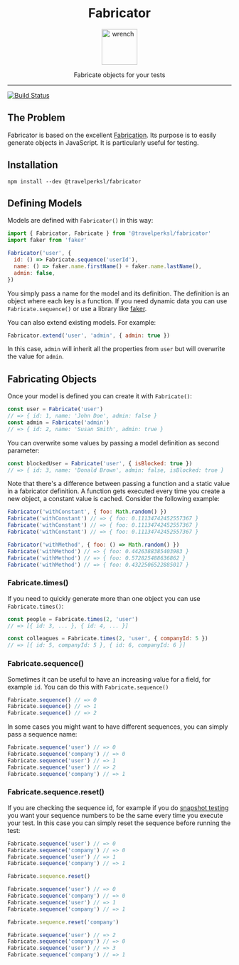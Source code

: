 <div align="center">
<h1>Fabricator</h1>

<a href="https://www.emojione.com/emoji/1f527">
<img height="80" width="80" alt="wrench" src="https://raw.githubusercontent.com/travelperk/fabricator/master/other/wrench.png" />
</a>

<p>Fabricate objects for your tests</p>
</div>
<hr />

[![Build Status](https://travis-ci.org/travelperk/fabricator.svg?branch=master)](https://travis-ci.org/travelperk/fabricator)

## The Problem

Fabricator is based on the excellent
[Fabrication](https://www.fabricationgem.org/). Its purpose is to easily
generate objects in JavaScript. It is particularly useful for testing.

## Installation

`npm install --dev @travelperksl/fabricator`

## Defining Models

Models are defined with `Fabricator()` in this way:

```js
import { Fabricator, Fabricate } from '@travelperksl/fabricator'
import faker from 'faker'

Fabricator('user', {
  id: () => Fabricate.sequence('userId'),
  name: () => faker.name.firstName() + faker.name.lastName(),
  admin: false,
})
```

You simply pass a name for the model and its definition. The definition is an
object where each key is a function. If you need dynamic data you can use
`Fabricate.sequence()` or use a library like
[faker](https://www.npmjs.com/package/faker).

You can also extend existing models. For example:

```js
Fabricator.extend('user', 'admin', { admin: true })
```

In this case, `admin` will inherit all the properties from `user` but will
overwrite the value for `admin`.

## Fabricating Objects

Once your model is defined you can create it with `Fabricate()`:

```js
const user = Fabricate('user')
// => { id: 1, name: 'John Doe', admin: false }
const admin = Fabricate('admin')
// => { id: 2, name: 'Susan Smith', admin: true }
```

You can overwrite some values by passing a model definition as second parameter:

```js
const blockedUser = Fabricate('user', { isBlocked: true })
// => { id: 3, name: 'Donald Brown', admin: false, isBlocked: true }
```

Note that there's a difference between passing a function and a static value in
a fabricator definition. A function gets executed every time you create a new
object, a constant value is cached. Consider the following example:

```js
Fabricator('withConstant', { foo: Math.random() })
Fabricate('withConstant') // => { foo: 0.11134742452557367 }
Fabricate('withConstant') // => { foo: 0.11134742452557367 }
Fabricate('withConstant') // => { foo: 0.11134742452557367 }

Fabricator('withMethod', { foo: () => Math.random() })
Fabricate('withMethod') // => { foo: 0.4426388385403983 }
Fabricate('withMethod') // => { foo: 0.572825488636862 }
Fabricate('withMethod') // => { foo: 0.4322506522885017 }
```

### Fabricate.times()

If you need to quickly generate more than one object you can use
`Fabricate.times()`:

```js
const people = Fabricate.times(2, 'user')
// => [{ id: 3, ... }, { id: 4, ... }]

const colleagues = Fabricate.times(2, 'user', { companyId: 5 })
// => [{ id: 5, companyId: 5 }, { id: 6, companyId: 6 }]
```

### Fabricate.sequence()

Sometimes it can be useful to have an increasing value for a field, for example
`id`. You can do this with `Fabricate.sequence()`

```js
Fabricate.sequence() // => 0
Fabricate.sequence() // => 1
Fabricate.sequence() // => 2
```

In some cases you might want to have different sequences, you can simply pass a
sequence name:

```js
Fabricate.sequence('user') // => 0
Fabricate.sequence('company') // => 0
Fabricate.sequence('user') // => 1
Fabricate.sequence('user') // => 2
Fabricate.sequence('company') // => 1
```

### Fabricate.sequence.reset()

If you are checking the sequence id, for example if you do
[snapshot testing](https://facebook.github.io/jest/docs/en/snapshot-testing.html)
you want your sequence numbers to be the same every time you execute your test.
In this case you can simply reset the sequence before running the test:

```js
Fabricate.sequence('user') // => 0
Fabricate.sequence('company') // => 0
Fabricate.sequence('user') // => 1
Fabricate.sequence('company') // => 1

Fabricate.sequence.reset()

Fabricate.sequence('user') // => 0
Fabricate.sequence('company') // => 0
Fabricate.sequence('user') // => 1
Fabricate.sequence('company') // => 1

Fabricate.sequence.reset('company')

Fabricate.sequence('user') // => 2
Fabricate.sequence('company') // => 0
Fabricate.sequence('user') // => 3
Fabricate.sequence('company') // => 1
```
